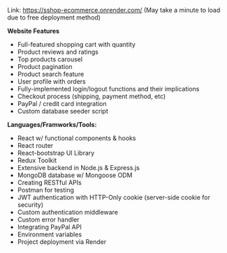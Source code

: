 Link: https://sshop-ecommerce.onrender.com/
(May take a minute to load due to free deployment method)

**Website Features**
- Full-featured shopping cart with quantity
- Product reviews and ratings
- Top products carousel
- Product pagination
- Product search feature
- User profile with orders
- Fully-implemented login/logout functions and their implications
- Checkout process (shipping, payment method, etc)
- PayPal / credit card integration
- Custom database seeder script

**Languages/Framworks/Tools:**
- React w/ functional components & hooks
- React router
- React-bootstrap UI Library
- Redux Toolkit
- Extensive backend in Node.js & Express.js
- MongoDB database w/ Mongoose ODM
- Creating RESTful APIs
- Postman for testing
- JWT authentication with HTTP-Only cookie (server-side cookie for security)
- Custom authentication middleware
- Custom error handler
- Integrating PayPal API
- Environment variables
- Project deployment via Render


